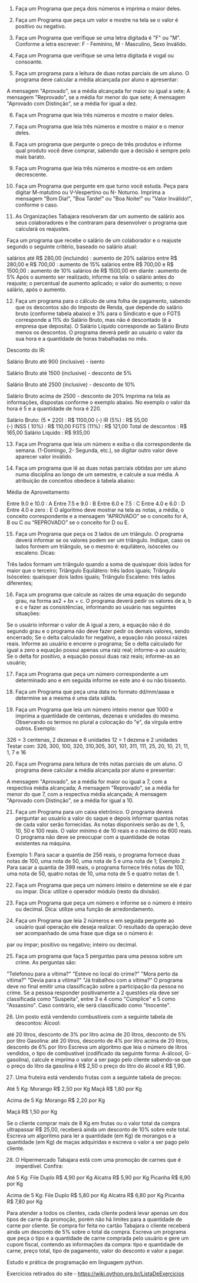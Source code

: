 1. Faça um Programa que peça dois números e imprima o maior deles.

2. Faça um Programa que peça um valor e mostre na tela se o valor é positivo ou negativo.

3. Faça um Programa que verifique se uma letra digitada é "F" ou "M". Conforme a letra escrever: F - Feminino, M - Masculino, Sexo Inválido.

4. Faça um Programa que verifique se uma letra digitada é vogal ou consoante.

5. Faça um programa para a leitura de duas notas parciais de um aluno. O programa deve calcular a média alcançada por aluno e apresentar:

A mensagem "Aprovado", se a média alcançada for maior ou igual a sete;
A mensagem "Reprovado", se a média for menor do que sete;
A mensagem "Aprovado com Distinção", se a média for igual a dez.

6. Faça um Programa que leia três números e mostre o maior deles.

7. Faça um Programa que leia três números e mostre o maior e o menor deles.

8. Faça um programa que pergunte o preço de três produtos e informe qual produto você deve comprar, sabendo que a decisão é sempre pelo mais barato.

9. Faça um Programa que leia três números e mostre-os em ordem decrescente.

10. Faça um Programa que pergunte em que turno você estuda. Peça para digitar M-matutino ou V-Vespertino ou N- Noturno. Imprima a mensagem "Bom Dia!", "Boa Tarde!" ou "Boa Noite!" ou "Valor Inválido!", conforme o caso.

11. As Organizações Tabajara resolveram dar um aumento de salário aos seus colaboradores e lhe contraram para desenvolver o programa que calculará os reajustes.

Faça um programa que recebe o salário de um colaborador e o reajuste segundo o seguinte critério, baseado no salário atual:

salários até R$ 280,00 (incluindo) : aumento de 20%
salários entre R$ 280,00 e R$ 700,00 : aumento de 15%
salários entre R$ 700,00 e R$ 1500,00 : aumento de 10%
salários de R$ 1500,00 em diante : aumento de 5% Após o aumento ser realizado, informe na tela:
o salário antes do reajuste;
o percentual de aumento aplicado;
o valor do aumento;
o novo salário, após o aumento.

12. Faça um programa para o cálculo de uma folha de pagamento, sabendo que os descontos são do Imposto de Renda, que depende do salário bruto (conforme tabela abaixo) e 3% para o Sindicato e que o FGTS corresponde a 11% do Salário Bruto, mas não é descontado (é a empresa que deposita). O Salário Líquido corresponde ao Salário Bruto menos os descontos. O programa deverá pedir ao usuário o valor da sua hora e a quantidade de horas trabalhadas no mês.

Desconto do IR:

Salário Bruto até 900 (inclusive) - isento

Salário Bruto até 1500 (inclusive) - desconto de 5%

Salário Bruto até 2500 (inclusive) - desconto de 10%

Salário Bruto acima de 2500 - desconto de 20% Imprima na tela as informações, dispostas conforme o exemplo abaixo. No exemplo o valor da hora é 5 e a quantidade de hora é 220.

  Salário Bruto: (5 * 220)        : R$ 1100,00
  (-) IR (5%)                     : R$   55,00  
  (-) INSS ( 10%)                 : R$  110,00
  FGTS (11%)                      : R$  121,00
  Total de descontos              : R$  165,00
  Salário Liquido                 : R$  935,00
  
13. Faça um Programa que leia um número e exiba o dia correspondente da semana. (1-Domingo, 2- Segunda, etc.), se digitar outro valor deve aparecer valor inválido.

14. Faça um programa que lê as duas notas parciais obtidas por um aluno numa disciplina ao longo de um semestre, e calcule a sua média. A atribuição de conceitos obedece à tabela abaixo:

Média de Aproveitamento

Entre 9.0 e 10.0 : A
Entre 7.5 e 9.0 : B
Entre 6.0 e 7.5 : C
Entre 4.0 e 6.0 : D
Entre 4.0 e zero : E
O algoritmo deve mostrar na tela as notas, a média, o conceito correspondente e a mensagem “APROVADO” se o conceito for A, B ou C ou “REPROVADO” se o conceito for D ou E.

15. Faça um Programa que peça os 3 lados de um triângulo. O programa deverá informar se os valores podem ser um triângulo. Indique, caso os lados formem um triângulo, se o mesmo é: equilátero, isósceles ou escaleno. Dicas:

Três lados formam um triângulo quando a soma de quaisquer dois lados for maior que o terceiro;
Triângulo Equilátero: três lados iguais;
Triângulo Isósceles: quaisquer dois lados iguais;
Triângulo Escaleno: três lados diferentes;

16. Faça um programa que calcule as raízes de uma equação do segundo grau, na forma ax2 + bx + c. O programa deverá pedir os valores de a, b e c e fazer as consistências, informando ao usuário nas seguintes situações:

Se o usuário informar o valor de A igual a zero, a equação não é do segundo grau e o programa não deve fazer pedir os demais valores, sendo encerrado;
Se o delta calculado for negativo, a equação não possui raizes reais. Informe ao usuário e encerre o programa;
Se o delta calculado for igual a zero a equação possui apenas uma raiz real; informe-a ao usuário;
Se o delta for positivo, a equação possui duas raiz reais; informe-as ao usuário;

17. Faça um Programa que peça um número correspondente a um determinado ano e em seguida informe se este ano é ou não bissexto.

18. Faça um Programa que peça uma data no formato dd/mm/aaaa e determine se a mesma é uma data válida.

19. Faça um Programa que leia um número inteiro menor que 1000 e imprima a quantidade de centenas, dezenas e unidades do mesmo. Observando os termos no plural a colocação do "e", da vírgula entre outros. Exemplo:

326 = 3 centenas, 2 dezenas e 6 unidades
12 = 1 dezena e 2 unidades Testar com: 326, 300, 100, 320, 310,305, 301, 101, 311, 111, 25, 20, 10, 21, 11, 1, 7 e 16

20. Faça um Programa para leitura de três notas parciais de um aluno. O programa deve calcular a média alcançada por aluno e presentar:

A mensagem "Aprovado", se a média for maior ou igual a 7, com a respectiva média alcançada;
A mensagem "Reprovado", se a média for menor do que 7, com a respectiva média alcançada;
A mensagem "Aprovado com Distinção", se a média for igual a 10.

21. Faça um Programa para um caixa eletrônico. O programa deverá perguntar ao usuário a valor do saque e depois informar quantas notas de cada valor serão fornecidas. As notas disponíveis serão as de 1, 5, 10, 50 e 100 reais. O valor mínimo é de 10 reais e o máximo de 600 reais. O programa não deve se preocupar com a quantidade de notas existentes na máquina.

Exemplo 1: Para sacar a quantia de 256 reais, o programa fornece duas notas de 100, uma nota de 50, uma nota de 5 e uma nota de 1;
Exemplo 2: Para sacar a quantia de 399 reais, o programa fornece três notas de 100, uma nota de 50, quatro notas de 10, uma nota de 5 e quatro notas de 1.

22. Faça um Programa que peça um número inteiro e determine se ele é par ou impar. Dica: utilize o operador módulo (resto da divisão).

23. Faça um Programa que peça um número e informe se o número é inteiro ou decimal. Dica: utilize uma função de arredondamento. 

24. Faça um Programa que leia 2 números e em seguida pergunte ao usuário qual operação ele deseja realizar. O resultado da operação deve ser acompanhado de uma frase que diga se o número é:

par ou ímpar;
positivo ou negativo;
inteiro ou decimal.

25. Faça um programa que faça 5 perguntas para uma pessoa sobre um crime. As perguntas são:

"Telefonou para a vítima?"
"Esteve no local do crime?"
"Mora perto da vítima?"
"Devia para a vítima?"
"Já trabalhou com a vítima?"
O programa deve no final emitir uma classificação sobre a participação da pessoa no crime. Se a pessoa responder positivamente a 2 questões ela deve ser classificada como "Suspeita", entre 3 e 4 como "Cúmplice" e 5 como "Assassino". Caso contrário, ele será classificado como "Inocente".

26. Um posto está vendendo combustíveis com a seguinte tabela de descontos: Álcool:

até 20 litros, desconto de 3% por litro
acima de 20 litros, desconto de 5% por litro Gasolina:
até 20 litros, desconto de 4% por litro
acima de 20 litros, desconto de 6% por litro Escreva um algoritmo que leia o número de litros vendidos, o tipo de combustível (codificado da seguinte forma: A-álcool, G-gasolina), calcule e imprima o valor a ser pago pelo cliente sabendo-se que o preço do litro da gasolina é R$ 2,50 o preço do litro do álcool é R$ 1,90.

27. Uma fruteira está vendendo frutas com a seguinte tabela de preços:

Até 5 Kg:
Morango R$ 2,50 por Kg Maçã R$ 1,80 por Kg

Acima de 5 Kg:
Morango R$ 2,20 por Kg

Maçã R$ 1,50 por Kg

Se o cliente comprar mais de 8 Kg em frutas ou o valor total da compra ultrapassar R$ 25,00, receberá ainda um desconto de 10% sobre este total. Escreva um algoritmo para ler a quantidade (em Kg) de morangos e a quantidade (em Kg) de maças adquiridas e escreva o valor a ser pago pelo cliente.

28. O Hipermercado Tabajara está com uma promoção de carnes que é imperdível. Confira:

Até 5 Kg:
File Duplo R$ 4,90 por Kg
Alcatra R$ 5,90 por Kg
Picanha R$ 6,90 por Kg

Acima de 5 Kg:
File Duplo R$ 5,80 por Kg
Alcatra R$ 6,80 por Kg
Picanha R$ 7,80 por Kg

Para atender a todos os clientes, cada cliente poderá levar apenas um dos tipos de carne da promoção, porém não há limites para a quantidade de carne por cliente. Se compra for feita no cartão Tabajara o cliente receberá ainda um desconto de 5% sobre o total da compra. Escreva um programa que peça o tipo e a quantidade de carne comprada pelo usuário e gere um cupom fiscal, contendo as informações da compra: tipo e quantidade de carne, preço total, tipo de pagamento, valor do desconto e valor a pagar.

Estudo e prática de programação em linguagem python. 

Exercícios retirados do site - https://wiki.python.org.br/ListaDeExercicios
